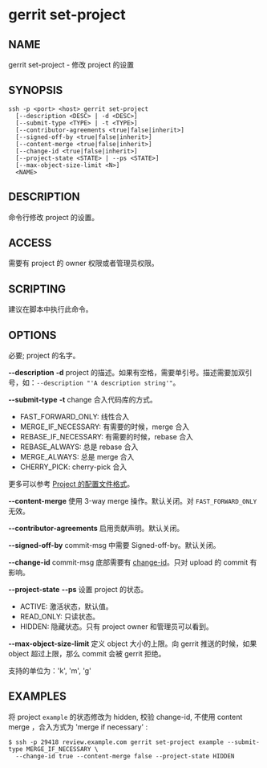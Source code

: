 # gerrit set-project

## NAME
gerrit set-project - 修改 project 的设置

## SYNOPSIS
```
ssh -p <port> <host> gerrit set-project
  [--description <DESC> | -d <DESC>]
  [--submit-type <TYPE> | -t <TYPE>]
  [--contributor-agreements <true|false|inherit>]
  [--signed-off-by <true|false|inherit>]
  [--content-merge <true|false|inherit>]
  [--change-id <true|false|inherit>]
  [--project-state <STATE> | --ps <STATE>]
  [--max-object-size-limit <N>]
  <NAME>
```

## DESCRIPTION
命令行修改 project 的设置。

## ACCESS
需要有 project 的 owner 权限或者管理员权限。

## SCRIPTING
建议在脚本中执行此命令。

## OPTIONS
**<NAME>**
    必要; project 的名字。

**--description**
**-d**
    project 的描述。如果有空格，需要单引号。描述需要加双引号，如：`--description "'A description string'"`。

**--submit-type**
**-t**
    change 合入代码库的方式。

* FAST_FORWARD_ONLY: 线性合入
* MERGE_IF_NECESSARY: 有需要的时候，merge 合入
* REBASE_IF_NECESSARY: 有需要的时候，rebase 合入
* REBASE_ALWAYS: 总是 rebase 合入
* MERGE_ALWAYS: 总是 merge 合入
* CHERRY_PICK: cherry-pick 合入

更多可以参考  [Project 的配置文件格式](config-project-config.md)。

**--content-merge**
    使用 3-way merge 操作。默认关闭。对 `FAST_FORWARD_ONLY` 无效。

**--contributor-agreements**
    启用贡献声明。默认关闭。

**--signed-off-by**
    commit-msg 中需要 Signed-off-by。默认关闭。

**--change-id**
    commit-msg 底部需要有 [change-id](user-changeid.md)。只对 upload 的 commit 有影响。

**--project-state**
**--ps**
    设置 project 的状态。

* ACTIVE: 激活状态，默认值。
* READ_ONLY: 只读状态。
* HIDDEN: 隐藏状态。只有 project owner 和管理员可以看到。

**--max-object-size-limit**
	定义 object 大小的上限。向 gerrit 推送的时候，如果 object 超过上限，那么 commit 会被 gerrit 拒绝。

 支持的单位为：'k', 'm', 'g' 

## EXAMPLES
将 project `example` 的状态修改为 hidden, 校验 change-id, 不使用 content merge ，合入方式为 'merge if necessary' :
```
$ ssh -p 29418 review.example.com gerrit set-project example --submit-type MERGE_IF_NECESSARY \
  --change-id true --content-merge false --project-state HIDDEN
```

